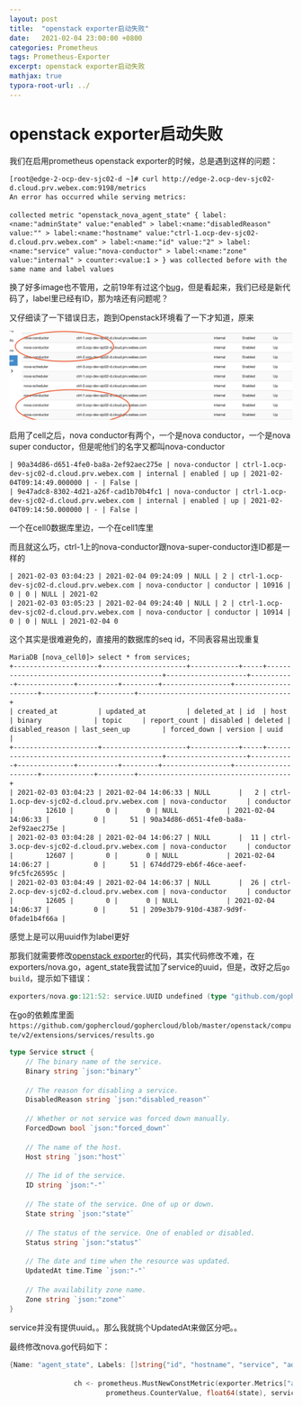 ```yaml
---
layout: post
title:  "openstack exporter启动失败"
date:   2021-02-04 23:00:00 +0800
categories: Prometheus
tags: Prometheus-Exporter
excerpt: openstack exporter启动失败
mathjax: true
typora-root-url: ../
---
```


# openstack exporter启动失败

我们在启用prometheus openstack exporter的时候，总是遇到这样的问题：

```shell
[root@edge-2-ocp-dev-sjc02-d ~]# curl http://edge-2.ocp-dev-sjc02-d.cloud.prv.webex.com:9198/metrics
An error has occurred while serving metrics:

collected metric "openstack_nova_agent_state" { label:<name:"adminState" value:"enabled" > label:<name:"disabledReason" value:"" > label:<name:"hostname" value:"ctrl-1.ocp-dev-sjc02-d.cloud.prv.webex.com" > label:<name:"id" value:"2" > label:<name:"service" value:"nova-conductor" > label:<name:"zone" value:"internal" > counter:<value:1 > } was collected before with the same name and label values
```

换了好多image也不管用，之前19年有过这个[bug](https://github.com/openstack-exporter/openstack-exporter/issues/37)，但是看起来，我们已经是新代码了，label里已经有ID，那为啥还有问题呢？

又仔细读了一下错误日志，跑到Openstack环境看了一下才知道，原来

![image-20210204225746822](/../assets/images/image-20210204225746822.png)

启用了cell之后，nova conductor有两个，一个是nova conductor，一个是nova super conductor，但是呢他们的名字又都叫nova-conductor

```
| 90a34d86-d651-4fe0-ba8a-2ef92aec275e | nova-conductor | ctrl-1.ocp-dev-sjc02-d.cloud.prv.webex.com | internal | enabled | up | 2021-02-04T09:14:49.000000 | - | False |
| 9e47adc8-8302-4d21-a26f-cad1b70b4fc1 | nova-conductor | ctrl-1.ocp-dev-sjc02-d.cloud.prv.webex.com | internal | enabled | up | 2021-02-04T09:14:50.000000 | - | False |
```

一个在cell0数据库里边，一个在cell1库里

而且就这么巧，ctrl-1上的nova-conductor跟nova-super-conductor连ID都是一样的

```shell
| 2021-02-03 03:04:23 | 2021-02-04 09:24:09 | NULL | 2 | ctrl-1.ocp-dev-sjc02-d.cloud.prv.webex.com | nova-conductor | conductor | 10916 | 0 | 0 | NULL | 2021-02
| 2021-02-03 03:05:23 | 2021-02-04 09:24:40 | NULL | 2 | ctrl-1.ocp-dev-sjc02-d.cloud.prv.webex.com | nova-conductor | conductor | 10914 | 0 | 0 | NULL | 2021-02-04 0
```

这个其实是很难避免的，直接用的数据库的seq id，不同表容易出现重复

```shell
MariaDB [nova_cell0]> select * from services;
+---------------------+---------------------+------------+-----+--------------------------------------------+--------------------+-----------+--------------+----------+---------+-----------------+---------------------+-------------+---------+--------------------------------------+
| created_at          | updated_at          | deleted_at | id  | host                                       | binary             | topic     | report_count | disabled | deleted | disabled_reason | last_seen_up        | forced_down | version | uuid                                 |
+---------------------+---------------------+------------+-----+--------------------------------------------+--------------------+-----------+--------------+----------+---------+-----------------+---------------------+-------------+---------+--------------------------------------+
| 2021-02-03 03:04:23 | 2021-02-04 14:06:33 | NULL       |   2 | ctrl-1.ocp-dev-sjc02-d.cloud.prv.webex.com | nova-conductor     | conductor |        12610 |        0 |       0 | NULL            | 2021-02-04 14:06:33 |           0 |      51 | 90a34d86-d651-4fe0-ba8a-2ef92aec275e |
| 2021-02-03 03:04:28 | 2021-02-04 14:06:27 | NULL       |  11 | ctrl-3.ocp-dev-sjc02-d.cloud.prv.webex.com | nova-conductor     | conductor |        12607 |        0 |       0 | NULL            | 2021-02-04 14:06:27 |           0 |      51 | 674dd729-eb6f-46ce-aeef-9fc5fc26595c |
| 2021-02-03 03:04:49 | 2021-02-04 14:06:37 | NULL       |  26 | ctrl-2.ocp-dev-sjc02-d.cloud.prv.webex.com | nova-conductor     | conductor |        12605 |        0 |       0 | NULL            | 2021-02-04 14:06:37 |           0 |      51 | 209e3b79-910d-4387-9d9f-0fade1b4f66a |
```

感觉上是可以用uuid作为label更好

那我们就需要修改[openstack exporter](https://github.com/openstack-exporter/openstack-exporter)的代码，其实代码修改不难，在exporters/nova.go，agent_state我尝试加了service的uuid，但是，改好之后`go build`，提示如下错误：


```go
exporters/nova.go:121:52: service.UUID undefined (type "github.com/gophercloud/gophercloud/openstack/compute/v2/extensions/services".Service has no field or method UUID)
```

在go的依赖库里面`https://github.com/gophercloud/gophercloud/blob/master/openstack/compute/v2/extensions/services/results.go`

```go
type Service struct {
	// The binary name of the service.
	Binary string `json:"binary"`

	// The reason for disabling a service.
	DisabledReason string `json:"disabled_reason"`

	// Whether or not service was forced down manually.
	ForcedDown bool `json:"forced_down"`

	// The name of the host.
	Host string `json:"host"`

	// The id of the service.
	ID string `json:"-"`

	// The state of the service. One of up or down.
	State string `json:"state"`

	// The status of the service. One of enabled or disabled.
	Status string `json:"status"`

	// The date and time when the resource was updated.
	UpdatedAt time.Time `json:"-"`

	// The availability zone name.
	Zone string `json:"zone"`
}
```

service并没有提供uuid。。那么我就挑个UpdatedAt来做区分吧。。

最终修改nova.go代码如下：

```go
{Name: "agent_state", Labels: []string{"id", "hostname", "service", "adminState", "zone", "disabledReason", "UpdatedAt"}, Fn: ListNovaAgentState},

                ch <- prometheus.MustNewConstMetric(exporter.Metrics["agent_state"].Metric,
                        prometheus.CounterValue, float64(state), service.ID, service.Host, service.Binary, service.Status, service.Zone, service.DisabledReason, service.UpdatedAt.String())
```